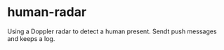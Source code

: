 # human-radar
Using a Doppler radar to detect a human present. Sendt push messages and keeps a log.
